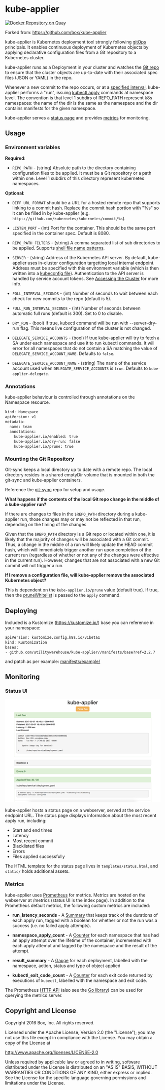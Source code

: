 # kube-applier

[![Docker Repository on Quay](https://quay.io/repository/utilitywarehouse/kube-applier/status "Docker Repository on Quay")](https://quay.io/repository/utilitywarehouse/kube-applier)

Forked from: https://github.com/box/kube-applier

kube-applier is Kubernetes deployment tool strongly following
[gitOps](https://www.weave.works/blog/gitops-operations-by-pull-request)
principals. It enables continuous deployment of Kubernetes objects by applying
declarative configuration files from a Git repository to a Kubernetes cluster.

kube-applier runs as a Deployment in your cluster and watches the [Git
repo](#mounting-the-git-repository) to ensure that the cluster objects are
up-to-date with their associated spec files (JSON or YAML) in the repo.

Whenever a new commit to the repo occurs, or at a [specified
interval](#run-interval), kube-applier performs a "run", issuing [kubectl
apply](https://kubernetes.io/docs/user-guide/kubectl/v1.6/#apply) commands at
namespace level. The convention is that level 1 subdirs of REPO_PATH represent
k8s namespaces: the name of the dir is the same as the namespace and the dir
contains manifests for the given namespace.

kube-applier serves a [status page](#status-ui) and provides
[metrics](#metrics) for monitoring.

## Usage

### Environment variables

**Required:**
* `REPO_PATH` - (string) Absolute path to the directory containing
  configuration files to be applied. It must be a Git repository or a path within
  one. Level 1 subdirs of this directory represent kubernetes namespaces.

**Optional:**

* `DIFF_URL_FORMAT` should be a URL for a hosted remote repo that supports
  linking to a commit hash. Replace the commit hash portion with "%s" so it can
  be filled in by kube-applier (e.g.
  `https://github.com/kubernetes/kubernetes/commit/%s`).

* `LISTEN_PORT` - (int) Port for the container. This should be the same port
  specified in the container spec. Default is 8080.

* `REPO_PATH_FILTERS` - (string) A comma separated list of sub directories to
  be applied. Supports [shell file name
  patterns](https://golang.org/pkg/path/filepath/#Match).

* `SERVER` - (string) Address of the Kubernetes API server. By default,
  kube-applier uses in-cluster configuration targetting local internal endpoint.
  Address must be specified with this environment variable (which is then written
  into a [kubeconfig
  file](http://kubernetes.io/docs/user-guide/kubeconfig-file/)). Authentication
  to the API server is handled by service account tokens. See [Accessing the
  Cluster](http://kubernetes.io/docs/user-guide/accessing-the-cluster/#accessing-the-api-from-a-pod)
  for more info.

* `POLL_INTERVAL_SECONDS` - (int) Number of seconds to wait between each check
  for new commits to the repo (default is 5).

* <a name="run-interval"></a>`FULL_RUN_INTERVAL_SECONDS` - (int) Number of
  seconds between automatic full runs (default is 300). Set to 0 to disable.

* `DRY_RUN` - (bool) If true, kubectl command will be run with --server-dry-run
  flag. This means live configuration of the cluster is not changed.

* `DELEGATE_SERVICE_ACCOUNTS` - (bool) If true kube-applier will try to fetch a
  SA under each namespace and use it to run kubectl commands. It will error for
  all namespaces that do not contain a SA matching the value of
  `DELEGATE_SERVICE_ACCOUNT_NAME`. Defaults to `false`.

* `DELEGATE_SERVICE_ACCOUNT_NAME` - (string) The name of the service account
  used when `DELEGATE_SERVICE_ACCOUNTS` is `true`. Defaults to
  `kube-applier-delegate`.

### Annotations

kube-applier behaviour is controlled through annotations on the Namespace
resource.

```
kind: Namespace
apiVersion: v1
metadata:
  name: team
  annotations:
    kube-applier.io/enabled: true
    kube-applier.io/dry-run: false
    kube-applier.io/prune: true
```

### Mounting the Git Repository

Git-sync keeps a local directory up to date with a remote repo. The local
directory resides in a shared emptyDir volume that is mounted in both the
git-sync and kube-applier containers.

Reference the [git-sync](https://github.com/kubernetes/git-sync) repo for setup
and usage.

**What happens if the contents of the local Git repo change in the middle of a kube-applier run?**

If there are changes to files in the `$REPO_PATH` directory during a
kube-applier run, those changes may or may not be reflected in that run,
depending on the timing of the changes.

Given that the `$REPO_PATH` directory is a Git repo or located within one, it
is likely that the majority of changes will be associated with a Git commit.
Thus, a change in the middle of a run will likely update the HEAD commit hash,
which will immediately trigger another run upon completion of the current run
(regardless of whether or not any of the changes were effective in the current
run). However, changes that are not associated with a new Git commit will not
trigger a run.

**If I remove a configuration file, will kube-applier remove the associated Kubernetes object?**

This is dependent on the `kube-applier.io/prune` value (default true). If true,
then the
[pruneWhitelist](https://github.com/utilitywarehouse/kube-applier/blob/master/kube/client.go#L37-L49)
is passed to the `apply` command.

## Deploying

Included is a Kustomize (https://kustomize.io/) base you can reference in your
namespace:

```
apiVersion: kustomize.config.k8s.io/v1beta1
kind: Kustomization
bases:
- github.com/utilitywarehouse/kube-applier//manifests/base?ref=2.2.7
```

and patch as per example:
[manifests/example/](manifests/example/)

## Monitoring
### Status UI
![screenshot](https://github.com/box/kube-applier/raw/master/static/img/status_page_screenshot.png "Status Page Screenshot")

kube-applier hosts a status page on a webserver, served at the service endpoint
URL. The status page displays information about the most recent apply run,
including:
* Start and end times
* Latency
* Most recent commit
* Blacklisted files
* Errors
* Files applied successfully

The HTML template for the status page lives in `templates/status.html`, and `static/` holds additional assets.

### Metrics
kube-applier uses [Prometheus](https://github.com/prometheus/client_golang) for
metrics. Metrics are hosted on the webserver at /metrics (status UI is the
index page). In addition to the Prometheus default metrics, the following
custom metrics are included:

* **run_latency_seconds** - A
  [Summary](https://godoc.org/github.com/prometheus/client_golang/prometheus#Summary)
  that keeps track of the durations of each apply run, tagged with a boolean for
  whether or not the run was a success (i.e. no failed apply attempts).

* **namespace_apply_count** - A
  [Counter](https://godoc.org/github.com/prometheus/client_golang/prometheus#Counter)
  for each namespace that has had an apply attempt over the lifetime of the
  container, incremented with each apply attempt and tagged by the namespace and
  the result of the attempt.

* **result_summary** - A
  [Gauge](https://godoc.org/github.com/prometheus/client_golang/prometheus#Gauge)
  for each deployment, labelled with the namespace, action, status and type of
  object applied

* **kubectl_exit_code_count** - A
  [Counter](https://godoc.org/github.com/prometheus/client_golang/prometheus#Counter)
  for each exit code returned by executions of `kubectl`, labelled with the
  namespace and exit code.

The Prometheus [HTTP API](https://prometheus.io/docs/querying/api/) (also see
the [Go
library](https://github.com/prometheus/client_golang/tree/master/api/prometheus))
can be used for querying the metrics server.

## Copyright and License

Copyright 2016 Box, Inc. All rights reserved.

Licensed under the Apache License, Version 2.0 (the "License");
you may not use this file except in compliance with the License.
You may obtain a copy of the License at

   http://www.apache.org/licenses/LICENSE-2.0

Unless required by applicable law or agreed to in writing, software
distributed under the License is distributed on an "AS IS" BASIS,
WITHOUT WARRANTIES OR CONDITIONS OF ANY KIND, either express or implied.
See the License for the specific language governing permissions and
limitations under the License.
